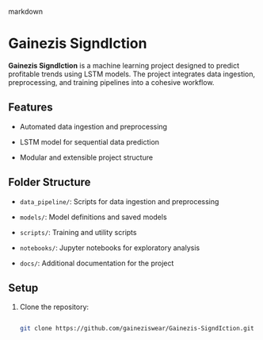 markdown

# Gainezis SigndIction

**Gainezis SigndIction** is a machine learning project designed to predict profitable trends using LSTM models. The project integrates data ingestion, preprocessing, and training pipelines into a cohesive workflow.





## Features

- Automated data ingestion and preprocessing

- LSTM model for sequential data prediction

- Modular and extensible project structure





## Folder Structure

- `data_pipeline/`: Scripts for data ingestion and preprocessing

- `models/`: Model definitions and saved models

- `scripts/`: Training and utility scripts

- `notebooks/`: Jupyter notebooks for exploratory analysis

- `docs/`: Additional documentation for the project





## Setup

1. Clone the repository:

   ```bash

   git clone https://github.com/gaineziswear/Gainezis-SigndIction.git

